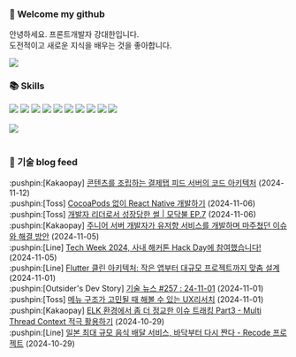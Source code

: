 ### 👋 Welcome my github

안녕하세요. 프론트개발자 강대한입니다.
<br>
도전적이고 새로운 지식을 배우는 것을 좋아합니다.

<!--
![header](https://capsule-render.vercel.app/api?type=Waving&color=auto&height=300&section=header&text=Welcome&fontAlignY=40&desc=KangDaeHan%20github%20&descSize=20&descAlignY=55&animation=fadeIn&fontSize=90)

**KangDaeHan/KangDaeHan** is a ✨ _special_ ✨ repository because its `README.md` (this file) appears on your GitHub profile.

Here are some ideas to get you started:

- 🔭 I’m currently working on ...
- 🌱 I’m currently learning ...
- 👯 I’m looking to collaborate on ...
- 🤔 I’m looking for help with ...
- 💬 Ask me about ...
- 📫 How to reach me: ...
- 😄 Pronouns: ...
- ⚡ Fun fact: ...
-->

<a href="https://twinfamily.github.io" target="_blank"><img src="https://img.shields.io/badge/Blog-121D33?style=flat-square&logo=blogger&logoColor=ffffff"/></a>

### :books: Skills
<a href="#" target="_blank"><img src="https://img.shields.io/badge/React-61DAFB?style=flat-square&logo=react&logoColor=ffffff"/></a>
<a href="#" target="_blank"><img src="https://img.shields.io/badge/Html5-E34F26?style=flat-square&logo=html5&logoColor=ffffff"/></a>
<a href="#" target="_blank"><img src="https://img.shields.io/badge/Javascript-F7DF1E?style=flat-square&logo=javascript&logoColor=ffffff"/></a>
<a href="#" target="_blank"><img src="https://img.shields.io/badge/Cssmodules-000000?style=flat-square&logo=cssmodules&logoColor=ffffff"/></a>
<a href="#" target="_blank"><img src="https://img.shields.io/badge/Node.js-339933?style=flat-square&logo=nodedotjs&logoColor=ffffff"/></a>
<a href="#" target="_blank"><img src="https://img.shields.io/badge/Typescript-3178C6?style=flat-square&logo=typescript&logoColor=ffffff"/></a>
<a href="#" target="_blank"><img src="https://img.shields.io/badge/Git-F05032?style=flat-square&logo=git&logoColor=ffffff"/></a>
<a href="#" target="_blank"><img src="https://img.shields.io/badge/Gitlab-FC6D26?style=flat-square&logo=gitlab&logoColor=ffffff"/></a>
<a href="#" target="_blank"><img src="https://img.shields.io/badge/Webpack-8DD6F9?style=flat-square&logo=webpack&logoColor=ffffff"/></a>
<a href="#" target="_blank"><img src="https://img.shields.io/badge/Vite-646CFF?style=flat-square&logo=vite&logoColor=ffffff"/></a>
<br><br>
<img src="https://github-readme-stats.vercel.app/api/top-langs/?username=KangDaeHan&layout=compact">
<br><br>
### :round_pushpin: 기술 blog feed
<!-- BLOG-POST-LIST:START --><div>:pushpin:[Kakaopay] <a target="_blank" href="https://tech.kakaopay.com/post/payment-feed-server/">콘텐츠를 조립하는 결제탭 피드 서버의 코드 아키텍처</a> (2024-11-12)</div><div>:pushpin:[Toss] <a target="_blank" href="https://toss.tech/article/react-native-without-cocoapods">CocoaPods 없이 React Native 개발하기</a> (2024-11-06)</div><div>:pushpin:[Toss] <a target="_blank" href="https://toss.tech/article/firesidechat_frontend_7">개발자 리더로서 성장당한 썰 | 모닥불 EP.7</a> (2024-11-06)</div><div>:pushpin:[Kakaopay] <a target="_blank" href="https://tech.kakaopay.com/post/troubleshooting-logs-as-a-junior-developer/">주니어 서버 개발자가 유저향 서비스를 개발하며 마주쳤던 이슈와 해결 방안</a> (2024-11-05)</div><div>:pushpin:[Line] <a target="_blank" href="https://techblog.lycorp.co.jp/ko/tech-week-2024-hackathon-hack-day-recap">Tech Week 2024, 사내 해커톤 Hack Day에 참여했습니다!</a> (2024-11-05)</div><div>:pushpin:[Line] <a target="_blank" href="https://techblog.lycorp.co.jp/ko/flutter-clean-architecture">Flutter 클린 아키텍처: 작은 앱부터 대규모 프로젝트까지 맞춤 설계</a> (2024-11-01)</div><div>:pushpin:[Outsider's Dev Story] <a target="_blank" href="https://blog.outsider.ne.kr/1738">기술 뉴스 #257 : 24-11-01</a> (2024-11-01)</div><div>:pushpin:[Toss] <a target="_blank" href="https://toss.tech/article/uxresearcher-cardsorting-core">메뉴 구조가 고민될 때 해볼 수 있는 UX리서치</a> (2024-11-01)</div><div>:pushpin:[Kakaopay] <a target="_blank" href="https://tech.kakaopay.com/post/podo-elk-threadcontext-part-3/">ELK 환경에서 좀 더 정교한 이슈 트래킹 Part3 - Multi Thread Context 적극 활용하기</a> (2024-10-29)</div><div>:pushpin:[Line] <a target="_blank" href="https://techblog.lycorp.co.jp/ko/recode_project">일본 최대 규모 음식 배달 서비스, 바닥부터 다시 짠다 - Recode 프로젝트</a> (2024-10-29)</div><!-- BLOG-POST-LIST:END -->

<!-- ![Anurag's GitHub stats](https://github-readme-stats.vercel.app/api?username=KangDaeHan&show_icons=true&theme=radical) -->
